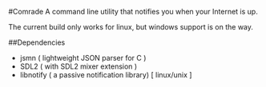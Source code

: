 #Comrade
A command line utility that notifies you when your Internet is up.

The current build only works for linux, but windows support is on the way.

##Dependencies
* jsmn ( lightweight JSON parser for C )
* SDL2 ( with SDL2 mixer extension )
* libnotify ( a passive notification library) [ linux/unix ]


